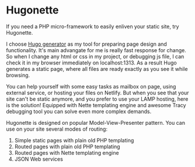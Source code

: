 # Hugonette
If you need a PHP micro-framework to easily enliven your static site, try Hugonette. 

I choose [Hugo generator](https://gohugo.io) as my tool for preparing page design and functionality. It's main advangate for me is really fast response for change. So when I change any html or css in my project, or debugging js file, I can check it in my browser immediately on localhost:1313. As a result Hugo generates a static page, where all files are ready exactly as you see it while browsing.

You can help yourself with some easy tasks as mailbox on page, using external service, or hosting your files on Netlify. But when you see that your site can't be static anymore, and you prefer to use your LAMP hosting, here is the solution! Equipped with Nette templating engine and awesome Tracy debugging tool you can solve even more complex demands.

Hugonette is designed on popular Model-View-Presenter pattern. You can use on your site several modes of routing:
1. Simple static pages with plain old PHP templating
2. Routed pages with plain old PHP templating
3. Routed pages with Nette templating engine
4. JSON Web services

